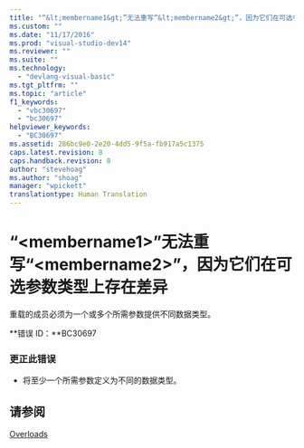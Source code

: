 ```yaml
---
title: "“&lt;membername1&gt;”无法重写“&lt;membername2&gt;”，因为它们在可选参数类型上存在差异 | Microsoft Docs"
ms.custom: ""
ms.date: "11/17/2016"
ms.prod: "visual-studio-dev14"
ms.reviewer: ""
ms.suite: ""
ms.technology: 
  - "devlang-visual-basic"
ms.tgt_pltfrm: ""
ms.topic: "article"
f1_keywords: 
  - "vbc30697"
  - "bc30697"
helpviewer_keywords: 
  - "BC30697"
ms.assetid: 286bc9e0-2e20-4dd5-9f5a-fb917a5c1375
caps.latest.revision: 8
caps.handback.revision: 8
author: "stevehoag"
ms.author: "shoag"
manager: "wpickett"
translationtype: Human Translation
---
```

# “&lt;membername1&gt;”无法重写“&lt;membername2&gt;”，因为它们在可选参数类型上存在差异
重载的成员必须为一个或多个所需参数提供不同数据类型。  
  
 **错误 ID：**BC30697  
  
### 更正此错误  
  
-   将至少一个所需参数定义为不同的数据类型。  
  
## 请参阅  
 [Overloads](../../visual-basic/language-reference/modifiers/overloads.md)